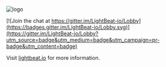 ![logo](https://lightbeat.io/images/banner.png)

[![Join the chat at https://gitter.im/LightBeat-io/Lobby](https://badges.gitter.im/LightBeat-io/Lobby.svg)](https://gitter.im/LightBeat-io/Lobby?utm_source=badge&utm_medium=badge&utm_campaign=pr-badge&utm_content=badge)

Visit [lightbeat.io](https://lightbeat.io) for more information.